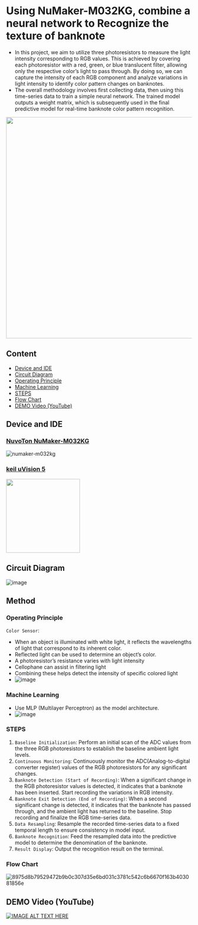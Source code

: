 # Using NuMaker-M032KG, combine a neural network to Recognize the texture of banknote
- In this project, we aim to utilize three photoresistors to measure the light intensity corresponding to RGB values. This is achieved by covering each photoresistor with a red, green, or blue translucent filter, allowing only the respective color’s light to pass through. By doing so, we can capture the intensity of each RGB component and analyze variations in light intensity to identify color pattern changes on banknotes.
- The overall methodology involves first collecting data, then using this time-series data to train a simple neural network. The trained model outputs a weight matrix, which is subsequently used in the final predictive model for real-time banknote color pattern recognition.
<img src="https://github.com/user-attachments/assets/3660d42c-c90f-4c90-97cd-460a651b6222" width="600">





## Content
* [Device and IDE](#device-and-ide)
* [Circuit Diagram](#circuit-diagram)
* [Operating Principle](#operating-principle)
* [Machine Learning](#machine-learning)
* [STEPS](#steps)
* [Flow Chart](#flow-chart)
* [DEMO Video (YouTube)](#demo-video-youtube)

## Device and IDE
### [NuvoTon NuMaker-M032KG](https://direct.nuvoton.com/tw/numaker-m032kg)
![numaker-m032kg](https://github.com/user-attachments/assets/53c2646d-d427-4818-993f-16b76a3c903f)

### [keil uVision 5](https://www.keil.com/download/list/uvision.htm)
<img src="https://github.com/user-attachments/assets/f8142b6a-61fc-459c-83a1-2361ee4d3eb9" width="200">


## Circuit Diagram
![image](https://github.com/user-attachments/assets/65bda780-0380-43b8-a790-017e51f4f0d4)

## Method
### Operating Principle
`Color Sensor`:
- When an object is illuminated with white light, it reflects 
the wavelengths of light that correspond to its inherent 
color.
- Reflected light can be used to determine an object’s color.
- A photoresistor’s resistance varies with light intensity
- Cellophane can assist in filtering light
- Combining these helps detect the intensity of specific 
colored light
- ![image](https://github.com/user-attachments/assets/d53c70fb-e76b-4c94-8a99-273e58268411)

### Machine Learning
- Use MLP (Multilayer Perceptron) as the model architecture.
- ![image](https://github.com/user-attachments/assets/1208b72e-beb0-4a88-8600-db722dd545b8)

### STEPS
1. `Baseline Initialization`:
Perform an initial scan of the ADC values from the three RGB photoresistors to establish the baseline ambient light levels.
2. `Continuous Monitoring`:
Continuously monitor the ADC(Analog-to-digital converter register) values of the RGB photoresistors for any significant changes.
3. `Banknote Detection (Start of Recording)`:
When a significant change in the RGB photoresistor values is detected, it indicates that a banknote has been inserted.
Start recording the variations in RGB intensity.
4. `Banknote Exit Detection (End of Recording)`:
When a second significant change is detected, it indicates that the banknote has passed through, and the ambient light has returned to the baseline.
Stop recording and finalize the RGB time-series data.
5. `Data Resampling`:
Resample the recorded time-series data to a fixed temporal length to ensure consistency in model input.
6. `Banknote Recognition`:
Feed the resampled data into the predictive model to determine the denomination of the banknote.
7. `Result Display`:
Output the recognition result on the terminal.

### Flow Chart
![8975d8b79529472b9b0c307d35e6bd031c3781c542c6b6670f163b403081856e](https://github.com/user-attachments/assets/c9f31a80-07d1-4316-83b5-332495b21d1b)


## DEMO Video (YouTube) 
[![IMAGE ALT TEXT HERE](https://img.youtube.com/vi/qb9uLU0ng0Y/0.jpg)](https://www.youtube.com/watch?v=qb9uLU0ng0Y)


